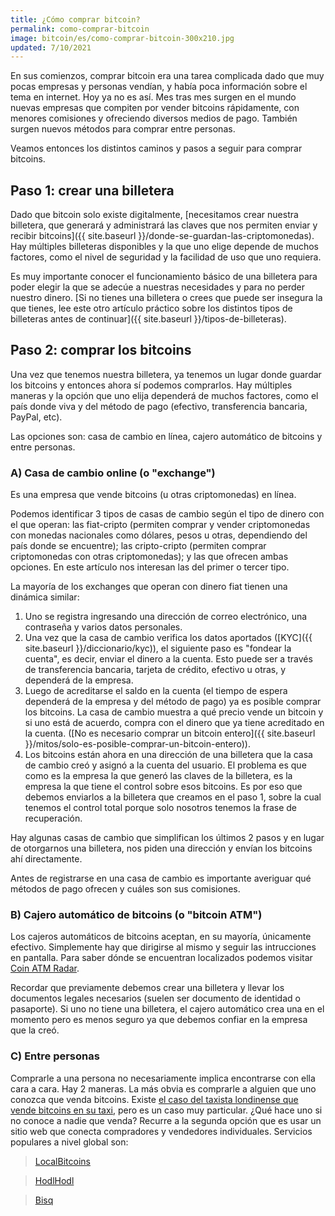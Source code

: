 ```yaml
---
title: ¿Cómo comprar bitcoin?
permalink: como-comprar-bitcoin
image: bitcoin/es/como-comprar-bitcoin-300x210.jpg
updated: 7/10/2021
---
```


En sus comienzos, comprar bitcoin era una tarea complicada dado que muy pocas empresas y personas vendían, y había poca información sobre el tema en internet. Hoy ya no es así. Mes tras mes surgen en el mundo nuevas empresas que compiten por vender bitcoins rápidamente, con menores comisiones y ofreciendo diversos medios de pago. También surgen nuevos métodos para comprar entre personas.

Veamos entonces los distintos caminos y pasos a seguir para comprar bitcoins.

## Paso 1: crear una billetera

Dado que bitcoin solo existe digitalmente, [necesitamos crear nuestra billetera, que generará y administrará las claves que nos permiten enviar y recibir bitcoins]({{ site.baseurl }}/donde-se-guardan-las-criptomonedas). Hay múltiples billeteras disponibles y la que uno elige depende de muchos factores, como el nivel de seguridad y la facilidad de uso que uno requiera.

Es muy importante conocer el funcionamiento básico de una billetera para poder elegir la que se adecúe a nuestras necesidades y para no perder nuestro dinero. [Si no tienes una billetera o crees que puede ser insegura la que tienes, lee este otro artículo práctico sobre los distintos tipos de billeteras antes de continuar]({{ site.baseurl }}/tipos-de-billeteras).

## Paso 2: comprar los bitcoins

Una vez que tenemos nuestra billetera, ya tenemos un lugar donde guardar los bitcoins y entonces ahora sí podemos comprarlos. Hay múltiples maneras y la opción que uno elija dependerá de muchos factores, como el país donde viva y del método de pago (efectivo, transferencia bancaria, PayPal, etc).

Las opciones son: casa de cambio en línea, cajero automático de bitcoins y entre personas.


### A) Casa de cambio online (o "exchange")

Es una empresa que vende bitcoins (u otras criptomonedas) en línea.

<p class="important">Podemos identificar 3 tipos de casas de cambio según el tipo de dinero con el que operan: las fiat-cripto (permiten comprar y vender criptomonedas con monedas nacionales como dólares, pesos u otras, dependiendo del país donde se encuentre); las cripto-cripto (permiten comprar criptomonedas con otras criptomonedas); y las que ofrecen ambas opciones. En este artículo nos interesan las del primer o tercer tipo.</p>

La mayoría de los exchanges que operan con dinero fiat tienen una dinámica similar:
1. Uno se registra ingresando una dirección de correo electrónico, una contraseña y varios datos personales.
2. Una vez que la casa de cambio verifica los datos aportados ([KYC]({{ site.baseurl }}/diccionario/kyc)), el siguiente paso es "fondear la cuenta", es decir, enviar el dinero a la cuenta. Esto puede ser a través de transferencia bancaria, tarjeta de crédito, efectivo u otras, y dependerá de la empresa.
3. Luego de acreditarse el saldo en la cuenta (el tiempo de espera dependerá de la empresa y del método de pago) ya es posible comprar los bitcoins. La casa de cambio muestra a qué precio vende un bitcoin y si uno está de acuerdo, compra con el dinero que ya tiene acreditado en la cuenta. ([No es necesario comprar un bitcoin entero]({{ site.baseurl }}/mitos/solo-es-posible-comprar-un-bitcoin-entero)).
4. Los bitcoins están ahora en una dirección de una billetera que la casa de cambio creó y asignó a la cuenta del usuario. El problema es que como es la empresa la que generó las claves de la billetera, es la empresa la que tiene el control sobre esos bitcoins. Es por eso que debemos enviarlos a la billetera que creamos en el paso 1, sobre la cual tenemos el control total porque solo nosotros tenemos la frase de recuperación.

Hay algunas casas de cambio que simplifican los últimos 2 pasos y en lugar de otorgarnos una billetera, nos piden una dirección y envían los bitcoins ahí directamente.

<p class="important">Antes de registrarse en una casa de cambio es importante averiguar qué métodos de pago ofrecen y cuáles son sus comisiones.</p>

### B) Cajero automático de bitcoins (o "bitcoin ATM")

Los cajeros automáticos de bitcoins aceptan, en su mayoría, únicamente efectivo. Simplemente hay que dirigirse al mismo y seguir las intrucciones en pantalla. Para saber dónde se encuentran localizados podemos visitar [Coin ATM Radar](https://coinatmradar.com/bitcoin-atm-map/).

Recordar que previamente debemos crear una billetera y llevar los documentos legales necesarios (suelen ser documento de identidad o pasaporte). Si uno no tiene una billetera, el cajero automático crea una en el momento pero es menos seguro ya que debemos confiar en la empresa que la creó.

### C) Entre personas

Comprarle a una persona no necesariamente implica encontrarse con ella cara a cara. Hay 2 maneras. La más obvia es comprarle a alguien que uno conozca que venda bitcoins. Existe [el caso del taxista londinense que vende bitcoins en su taxi](https://decrypt.co/2018/12/11/buying-bitcoin-from-the-back-of-a-london-taxi/), pero es un caso muy particular. ¿Qué hace uno si no conoce a nadie que venda? Recurre a la segunda opción que es usar un sitio web que conecta compradores y vendedores individuales. Servicios populares a nivel global son:
> [LocalBitcoins](https://localbitcoins.com/)

> [HodlHodl](https://www.hodlhodl.com/)

> [Bisq](https://bisq.network)